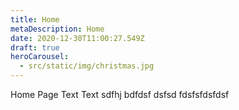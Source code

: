 ```yaml
---
title: Home
metaDescription: Home
date: 2020-12-30T11:00:27.549Z
draft: true
heroCarousel:
  - src/static/img/christmas.jpg
---
```

Home Page Text Text sdfhj bdfdsf dsfsd fdsfsfdsfdsf